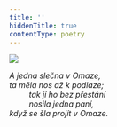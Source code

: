 ```yaml
---
title: ''
hiddenTitle: true
contentType: poetry
---
```


<section>

![](../Images/030.jpg)

_A jedna slečna v Omaze,  
ta měla nos až k podlaze;  
         tak jí ho bez přestání  
         nosila jedna paní,  
když se šla projít v Omaze._

</section>
